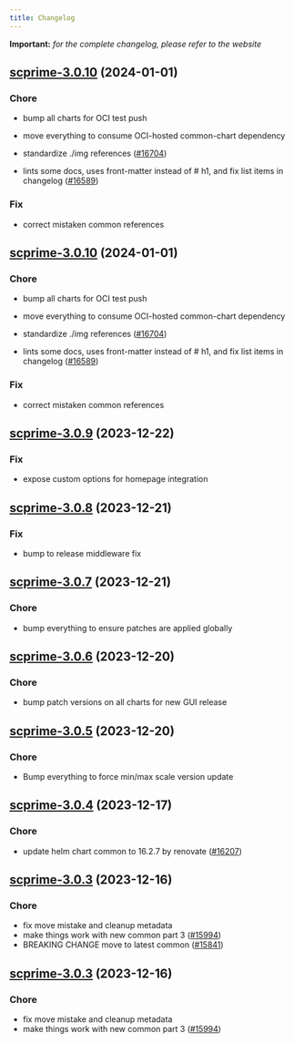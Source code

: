 ```yaml
---
title: Changelog
---
```


**Important:**
*for the complete changelog, please refer to the website*



## [scprime-3.0.10](https://github.com/truecharts/charts/compare/scprime-3.0.9...scprime-3.0.10) (2024-01-01)

### Chore



- bump all charts for OCI test push

- move everything to consume OCI-hosted common-chart dependency

- standardize ./img references ([#16704](https://github.com/truecharts/charts/issues/16704))

- lints some docs, uses front-matter instead of # h1, and fix list items in changelog ([#16589](https://github.com/truecharts/charts/issues/16589))

### Fix



- correct mistaken common references


## [scprime-3.0.10](https://github.com/truecharts/charts/compare/scprime-3.0.9...scprime-3.0.10) (2024-01-01)

### Chore



- bump all charts for OCI test push

- move everything to consume OCI-hosted common-chart dependency

- standardize ./img references ([#16704](https://github.com/truecharts/charts/issues/16704))

- lints some docs, uses front-matter instead of # h1, and fix list items in changelog ([#16589](https://github.com/truecharts/charts/issues/16589))

### Fix



- correct mistaken common references
## [scprime-3.0.9](https://github.com/truecharts/charts/compare/scprime-3.0.8...scprime-3.0.9) (2023-12-22)

### Fix

- expose custom options for homepage integration

## [scprime-3.0.8](https://github.com/truecharts/charts/compare/scprime-3.0.7...scprime-3.0.8) (2023-12-21)

### Fix

- bump to release middleware fix

## [scprime-3.0.7](https://github.com/truecharts/charts/compare/scprime-3.0.6...scprime-3.0.7) (2023-12-21)

### Chore

- bump everything to ensure patches are applied globally

## [scprime-3.0.6](https://github.com/truecharts/charts/compare/scprime-3.0.5...scprime-3.0.6) (2023-12-20)

### Chore

- bump patch versions on all charts for new GUI release

## [scprime-3.0.5](https://github.com/truecharts/charts/compare/scprime-3.0.4...scprime-3.0.5) (2023-12-20)

### Chore

- Bump everything to force min/max scale version update

## [scprime-3.0.4](https://github.com/truecharts/charts/compare/scprime-3.0.3...scprime-3.0.4) (2023-12-17)

### Chore

- update helm chart common to 16.2.7 by renovate ([#16207](https://github.com/truecharts/charts/issues/16207))

## [scprime-3.0.3](https://github.com/truecharts/charts/compare/scprime-2.0.14...scprime-3.0.3) (2023-12-16)

### Chore

- fix move mistake and cleanup metadata
- make things work with new common part 3 ([#15994](https://github.com/truecharts/charts/issues/15994))
- BREAKING CHANGE move to latest common ([#15841](https://github.com/truecharts/charts/issues/15841))

## [scprime-3.0.3](https://github.com/truecharts/charts/compare/scprime-2.0.14...scprime-3.0.3) (2023-12-16)

### Chore

- fix move mistake and cleanup metadata
- make things work with new common part 3 ([#15994](https://github.com/truecharts/charts/issues/15994))
